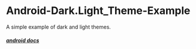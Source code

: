 # Android-Dark.Light_Theme-Example
A simple example of dark and light themes.
##### [android docs](https://developer.android.com/guide/topics/ui/look-and-feel/darktheme)
